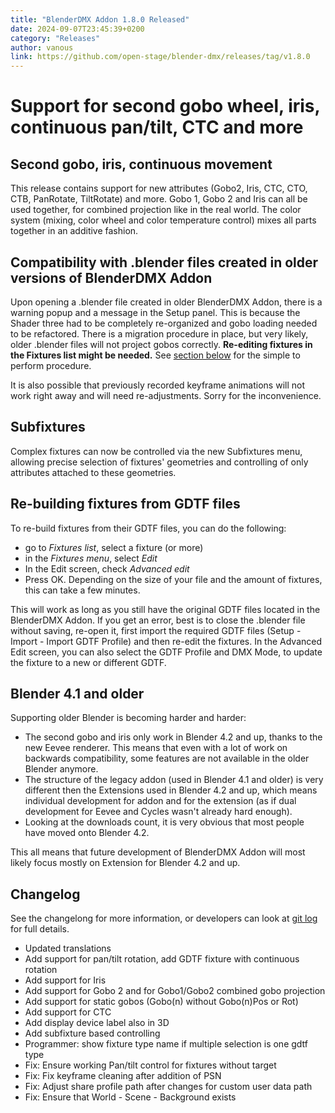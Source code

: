 ```yaml
---
title: "BlenderDMX Addon 1.8.0 Released"
date: 2024-09-07T23:45:39+0200
category: "Releases"
author: vanous
link: https://github.com/open-stage/blender-dmx/releases/tag/v1.8.0
---
```

# Support for second gobo wheel, iris, continuous pan/tilt, CTC and more

## Second gobo, iris, continuous movement

This release contains support for new attributes (Gobo2, Iris, CTC, CTO, CTB,
PanRotate, TiltRotate) and more. Gobo 1, Gobo 2 and Iris can all be used
together, for combined projection like in the real world. The color system
(mixing, color wheel and color temperature control) mixes all parts together in
an additive fashion.

## Compatibility with .blender files created in older versions of BlenderDMX Addon


Upon opening a .blender file created in older BlenderDMX Addon, there is a warning
popup and a message in the Setup panel. This is because the Shader three had to
be completely re-organized and gobo loading needed to be refactored. There is a
migration procedure in place, but very likely, older .blender files will not
project gobos correctly. **Re-editing fixtures in the Fixtures list might be
needed.** See [section below](#re-building-fixtures-from-gdtf-files) for the
simple to perform procedure.

It is also possible that previously recorded keyframe animations will not work
right away and will need re-adjustments. Sorry for the inconvenience.

## Subfixtures

Complex fixtures can now be controlled via the new Subfixtures menu, allowing
precise selection of fixtures' geometries and controlling of only attributes
attached to these geometries.

## Re-building fixtures from GDTF files

To re-build fixtures from their GDTF files, you can do the following:

- go to *Fixtures list*, select a fixture (or more)
- in the *Fixtures menu*, select *Edit*
- In the Edit screen, check *Advanced edit*
- Press OK. Depending on the size of your file and the amount of fixtures, this
  can take a few minutes.

This will work as long as you still have the original GDTF files located in the
BlenderDMX Addon. If you get an error, best is to close the .blender file
without saving, re-open it, first import the required GDTF files (Setup -
Import - Import GDTF Profile) and then re-edit the fixtures. In the Advanced
Edit screen, you can also select the GDTF Profile and DMX Mode, to update the
fixture to a new or different GDTF.

## Blender 4.1 and older

Supporting older Blender is becoming harder and harder:

- The second gobo and iris only work in Blender 4.2 and up, thanks to the new
  Eevee renderer. This means that even with a lot of work on backwards
  compatibility, some features are not available in the older Blender anymore.
- The structure of the legacy addon (used in Blender 4.1 and older) is very
  different then the Extensions used in Blender 4.2 and up, which means
  individual development for addon and for the extension (as if dual
  development for Eevee and Cycles wasn't already hard enough).
- Looking at the downloads count, it is very obvious that most people
  have moved onto Blender 4.2.

This all means that future development of BlenderDMX Addon will most likely focus
mostly on Extension for Blender 4.2 and up.

## Changelog

See the changelong for more information, or developers can look at [git
log](https://github.com/open-stage/blender-dmx/commits/main/) for full details.

* Updated translations
* Add support for pan/tilt rotation, add GDTF fixture with continuous rotation
* Add support for Iris
* Add support for Gobo 2 and for Gobo1/Gobo2 combined gobo projection
* Add support for static gobos (Gobo(n) without Gobo(n)Pos or Rot)
* Add support for CTC
* Add display device label also in 3D
* Add subfixture based controlling
* Programmer: show fixture type name if multiple selection is one gdtf type
* Fix: Ensure working Pan/tilt control for fixtures without target
* Fix: Fix keyframe cleaning after addition of PSN
* Fix: Adjust share profile path after changes for custom user data path
* Fix: Ensure that World - Scene - Background exists
